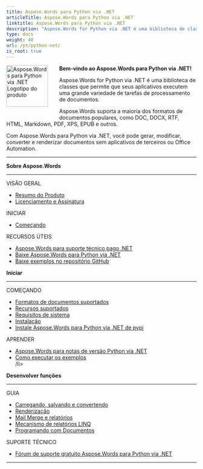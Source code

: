 ```yaml
---
title: Aspose.Words para Python via .NET
articleTitle: Aspose.Words para Python via .NET
linktitle: Aspose.Words para Python via .NET
description: "Aspose.Words for Python via .NET é uma biblioteca de classes que permite que seus aplicativos executem uma grande variedade de tarefas de processamento de documentos – gerar, modificar, converter e renderizar documentos."
type: docs
weight: 40
url: /pt/python-net/
is_root: true
---
```


<img src="/words/python-net/home_1" alt="Aspose.Words para Python via .NET Logotipo do produto" align="left" style="width:110px; margin: 0 30px 30px 0"/>

**Bem-vindo ao Aspose.Words para Python via .NET!**

Aspose.Words for Python via .NET é uma biblioteca de classes que permite que seus aplicativos executem uma grande variedade de tarefas de processamento de documentos.

Aspose.Words suporta a maioria dos formatos de documentos populares, como DOC, DOCX, RTF, HTML, Markdown, PDF, XPS, EPUB e outros.

Com Aspose.Words para Python via .NET, você pode gerar, modificar, converter e renderizar documentos sem aplicativos de terceiros ou Office Automation.

------

<div class="row">
		<div class="col-md-4">
				<p><b>Sobre Aspose.Words</b></p>
						<hr><p>VISÃO GERAL</p></hr>
						<ul>
								<li><a href="/words/pt/python-net/product-overview/">Resumo do Produto</a></li>
								<li><a href="/words/pt/python-net/licensing/">Licenciamento e Assinatura</a></li>
						</ul>
						<p>INICIAR</p>
						<ul>
								<li><a href="/words/pt/python-net/getting-started/">Começando</a></li>
						</ul>
						<p>RECURSOS ÚTEIS</p>
						<ul>
								<li><a href="https://helpdesk.aspose.com/">Aspose.Words para suporte técnico pago .NET</a></li>
								<li><a href="https://releases.aspose.com/words/python">Baixe Aspose.Words para Python via .NET</a></li>
								<li><a href="https://github.com/aspose-words/Aspose.Words-for-Python-via-.NET">Baixe exemplos no repositório GitHub</a></li>
						</ul>
		</div>
		<div class="col-md-4">
				<p><b>Iniciar</b></p>
						<hr><p>COMEÇANDO</p></hr>
						<ul>
								<li><a href="/words/pt/python-net/supported-document-formats/">Formatos de documentos suportados</a></li>
								<li><a href="/words/pt/python-net/features/">Recursos suportados</a></li>
								<li><a href="/words/pt/python-net/system-requirements/">Requisitos de sistema</a></li>
								<li><a href="/words/pt/python-net/installation/">Instalação</a></li>
								<li><a href="https://pypi.org/project/aspose-words/">Instale Aspose.Words para Python via .NET de pypi</a></li>
						</ul>
						<p>APRENDER</p>
						<ul>
			  			 <li><a href="https://releases.aspose.com/words/python/release-notes/">Aspose.Words para notas de versão Python via .NET</a>
								<li><a href="/words/pt/python-net/how-to-run-the-examples/">Como executar os exemplos</a></li>
								/li&gt;
						</ul>
		</div>
		<div class="col-md-4">
				<p><b>Desenvolver funções</b></p>
						<hr><p>GUIA</p></hr>
						<ul>
								<li><a href="/words/pt/python-net/loading-saving-and-converting/">Carregando, salvando e convertendo</a></li>
								<li><a href="/words/pt/python-net/rendering/">Renderização</a></li>
								<li><a href="https://docs.aspose.com/words/python-net/mail-merge-and-reporting/">Mail Merge e relatórios</a></li>
								<li><a href="https://docs.aspose.com/words/python-net/linq-reporting-engine/">Mecanismo de relatórios LINQ</a></li>
								<li><a href="/words/pt/python-net/programming-with-documents/">Programando com Documentos</a></li>
						</ul>
						<p>SUPORTE TÉCNICO</p>
						<ul>
								<li><a href="https://forum.aspose.com/c/words/8">Fórum de suporte gratuito Aspose.Words para Python via .NET</a></li>
						</ul>
		</div>
</div>

------
